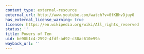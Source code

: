```yaml
---
content_type: external-resource
external_url: http://www.youtube.com/watch?v=0fKBhvDjuy0
has_external_license_warning: true
license: https://en.wikipedia.org/wiki/All_rights_reserved
status: ''
title: Powers of Ten
uid: be98b1c4-2592-4fdf-ad92-c38ac610e99a
wayback_url: ''
---
```

